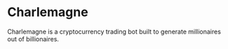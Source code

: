 # Charlemagne
Charlemagne is a cryptocurrency trading bot built to generate millionaires out of billionaires.
